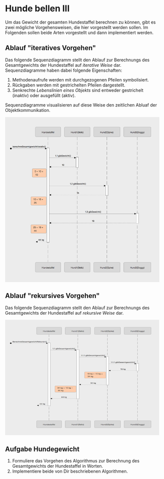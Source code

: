 # Hunde bellen III

Um das Gewicht der gesamten Hundestaffel berechnen zu können, gibt es zwei mögliche Vorgehensweisen, die hier vorgestellt werden sollen. Im Folgenden sollen beide Arten vorgestellt und dann implementiert werden.

## Ablauf "iteratives Vorgehen"

Das folgende Sequenzdiagramm stellt den Ablauf zur Berechnungs des Gesamtgewichts der Hundestaffel auf _iterative Weise_ dar. Sequenzdiagramme haben dabei folgende Eigenschaften:

1. Methodenaufrufe werden mit durchgezogenen Pfeilen symbolisiert.
2. Rückgaben werden mit gestrichelten Pfeilen dargestellt.
3. Senkrechte _Lebenslinien eines Objekts_ sind entweder gestrichelt (inaktiv) oder ausgefüllt (aktiv).

Sequenzdiagramme visualisieren auf diese Weise den zeitlichen Abluaf der Objektkommunikation.


![](/assets/IterativSequenz2.png)

## Ablauf "rekursives Vorgehen"

Das folgende Sequenzdiagramm stellt den Ablauf zur Berechnungs des Gesamtgewichts der Hundestaffel auf _rekursive Weise_ dar.

![](/assets/RekursivSequenz2.png)

## Aufgabe Hundegewicht

1. Formuliere das Vorgehen des Algorithmus zur Berechnung des Gesamtgewichts der Hundestaffel in Worten.
2. Implementiere beide von Dir beschriebenen Algorithmen.



